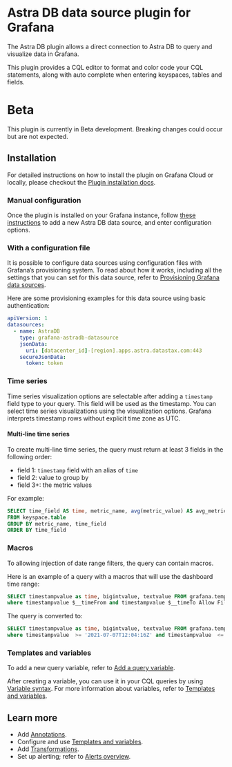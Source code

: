 # Astra DB data source plugin for Grafana

The Astra DB plugin allows a direct connection to Astra DB to query and visualize data in Grafana.

This plugin provides a CQL editor to format and color code your CQL statements, along with auto complete when entering keyspaces, tables and fields.

# Beta

This plugin is currently in Beta development.  Breaking changes could occur but are not expected.

## Installation

For detailed instructions on how to install the plugin on Grafana Cloud or
locally, please checkout the [Plugin installation docs](https://grafana.com/docs/grafana/latest/plugins/installation/).

### Manual configuration

Once the plugin is installed on your Grafana instance, follow [these
instructions](https://grafana.com/docs/grafana/latest/datasources/add-a-data-source/)
to add a new Astra DB data source, and enter configuration options.

### With a configuration file

It is possible to configure data sources using configuration files with
Grafana’s provisioning system. To read about how it works, including all the
settings that you can set for this data source, refer to [Provisioning Grafana
data sources](https://grafana.com/docs/grafana/latest/administration/provisioning/#data-sources).

Here are some provisioning examples for this data source using basic authentication:

```yaml
apiVersion: 1
datasources:
  - name: AstraDB
    type: grafana-astradb-datasource
    jsonData:
      uri: [datacenter_id]-[region].apps.astra.datastax.com:443
    secureJsonData:
      token: token
```

### Time series

Time series visualization options are selectable after adding a `timestamp`
field type to your query. This field will be used as the timestamp. You can
select time series visualizations using the visualization options. Grafana
interprets timestamp rows without explicit time zone as UTC.

#### Multi-line time series

To create multi-line time series, the query must return at least 3 fields in
the following order:

- field 1: `timestamp` field with an alias of `time`
- field 2: value to group by
- field 3+: the metric values

For example:

```sql
SELECT time_field AS time, metric_name, avg(metric_value) AS avg_metric_value
FROM keyspace.table
GROUP BY metric_name, time_field
ORDER BY time_field
```

### Macros

To allowing injection of date range filters, the query can contain macros.

Here is an example of a query with a macros that will use the dashboard time range:
```sql
SELECT timestampvalue as time, bigintvalue, textvalue FROM grafana.tempTable1
where timestampvalue $__timeFrom and timestampvalue $__timeTo Allow Filtering
```

The query is converted to:
```sql
SELECT timestampvalue as time, bigintvalue, textvalue FROM grafana.tempTable1
where timestampvalue  >= '2021-07-07T12:04:16Z' and timestampvalue  <= '2021-11-08T21:26:04Z' Allow Filtering
```

### Templates and variables

To add a new query variable, refer to [Add a query
variable](https://grafana.com/docs/grafana/latest/variables/variable-types/add-query-variable/).

After creating a variable, you can use it in your CQL queries by using
[Variable syntax](https://grafana.com/docs/grafana/latest/variables/syntax/).
For more information about variables, refer to [Templates and
variables](https://grafana.com/docs/grafana/latest/variables/).

## Learn more

- Add [Annotations](https://grafana.com/docs/grafana/latest/dashboards/annotations/).
- Configure and use [Templates and variables](https://grafana.com/docs/grafana/latest/variables/).
- Add [Transformations](https://grafana.com/docs/grafana/latest/panels/transformations/).
- Set up alerting; refer to [Alerts overview](https://grafana.com/docs/grafana/latest/alerting/).
